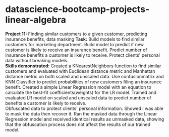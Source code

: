 # datascience-bootcamp-projects-linear-algebra
**Project 11:** Finding similar customers to a given customer, predicting insurance benefits, data masking
**Task:** Build models to find similar customers for marketing department. Build model to predict if new customer is likely to receive an insurance benefit. Predict number of insurance benefits a customer is likely to receive. Protect clients' personal data without breaking models. <br>
**Skills demonstrated:** Created a KNearestNeighbors function to find similar customers and evaluated with Euclidean distance metric and Manhattan distance metric on both scaled and unscaled data. Use confusionmatrix and KNN Classifier to predict probabilities of new customers filing an insurance benefit. Created a simple Linear Regression model with an equation to calculate the best-fit coefficients(weights) for the LR model. Trained and evaluated LR model on scaled and unscaled data to predict number of benefits a customer is likely to receive. <br>
Obfuscated data to protect clients' personal information. Showed I was able to mask the data then recover it. Ran the masked data through the Linear Regression model and received identical results as unmasked data, showing that the obfuscation process does not affect the results of our trained model. 
